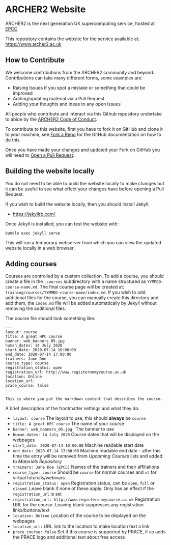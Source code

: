 # ARCHER2 Website

ARCHER2 is the next generation UK supercomputing service, hosted at [EPCC](https://www.epcc.ed.ac.uk)

This repository contains the website for the service available at:
<https://www.archer2.ac.uk>

## How to Contribute

We welcome contributions from the ARCHER2 community and beyond. Contributions can take many different
forms, some examples are:

- Raising Issues if you spot a mistake or something that could be improved
- Adding/updating material via a Pull Request
- Adding your thoughts and ideas to any open issues

All people who contribute and interact via this Github repository undertake to abide by the
[ARCHER2 Code of Conduct](https://www.archer2.ac.uk/about/policies/code-of-conduct.html).

To contribute to this website, first you have to fork it on GitHub and
clone it to your machine, see [Fork a Repo](https://help.github.com/articles/fork-a-repo/) for the GitHub
documentation on how to do this.

Once you have made your changes and updated your Fork on GitHub you will
need to [Open a Pull Request](https://help.github.com/articles/using-pull-requests/).

## Building the website locally

You do not need to be able to build the website locally to make changes but it can
be useful to see what effect your changes have before opening a Pull Request.

If you wish to build the website locally, then you should install Jekyll:

- <https://jekyllrb.com/>

Once Jekyll is installed, you can test the website with:

```
bundle exec jekyll serve
```

This will run a temporary webserver from which you can view the updated website locally in a web browser.

## Adding courses

Courses are controlled by a custom collection. To add a course, you should create a file in the `_courses`
subdirectory with a name structured as `YYMMDD-course-name.md`. The final course page will be created at:
`training/courses/YYMMDD-course-name/index.md`. If you wish to add additional files for the course, you can
manually create this directory and add them, the `index.md` file will be added automatically by Jekyll without
removing the additional files.

The course file should look something like:

```
---
layout: course
title: A great HPC course
banner: web_banners_05.jpg
human_dates: 14 July 2020
start_date: 2020-07-14 10:00:00
end_date: 2020-07-14 17:00:00
trainers: Jane Doe
course_type: course
registration_status: open
registration_url: http://www.registeronmycourse.ac.uk
location: Online
location_url:
prace_course: false
---

This is where you put the markdown content that describes the course.
```

A brief description of the frontmatter settings and what they do:

   - `layout: course` The layout to use, this should **always** be `course`
   - `title: A great HPC course` The name of your course
   - `banner: web_banners_05.jpg ` The banner to use
   - `human_dates: 14 July 2020` Course dates that will be displayed on the webpages
   - `start_date: 2020-07-14 10:00:00` Machine readable start date
   - `end_date: 2020-07-14 17:00:00` Machine readable end date - after this time the entry will be removed from *Upcoming Courses* lists and added to *Materials Repository*
   - `trainers: Jane Doe (EPCC)` Names of the trainers and their affiliations
   - `course_type: course` Should be `course` for normal courses and `vt` for virtual tutorials/webinars
   - `registration_status: open` Registration status, can be `open`, `full` or `closed`. Leave blank if none of these apply. Only has an effect if the `registration_url` is set
   - `registration_url: http://www.registeronmycourse.ac.uk` Registration URL for the course. Leaving blank suppresses any registration links/buttons/text
   - `location: Online` Location of the course to be displayed on the webpages
   - `location_url:` URL link to the location to make location text a link
   - `prace_course: false` Set if this course is supported by PRACE, if so adds the PRACE logo and additional text about free access
